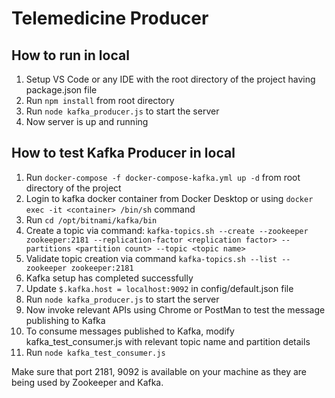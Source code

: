 # Telemedicine Producer

## How to run in local

1. Setup VS Code or any IDE with the root directory of the project having package.json file
2. Run `npm install` from root directory
3. Run `node kafka_producer.js` to start the server
4. Now server is up and running

## How to test Kafka Producer in local

1. Run `docker-compose -f docker-compose-kafka.yml up -d` from root directory of the project
2. Login to kafka docker container from Docker Desktop or using `docker exec -it <container> /bin/sh` command
3. Run `cd /opt/bitnami/kafka/bin`
4. Create a topic via command: `kafka-topics.sh --create --zookeeper zookeeper:2181 --replication-factor <replication factor> --partitions <partition count> --topic <topic name>`
5. Validate topic creation via command `kafka-topics.sh --list --zookeeper zookeeper:2181`
6. Kafka setup has completed successfully
7. Update `$.kafka.host = localhost:9092` in config/default.json file
8. Run `node kafka_producer.js` to start the server
9. Now invoke relevant APIs using Chrome or PostMan to test the message publishing to Kafka
10. To consume messages published to Kafka, modify kafka_test_consumer.js with relevant topic name and partition details
11. Run `node kafka_test_consumer.js`

Make sure that port 2181, 9092 is available on your machine as they are being used by Zookeeper and Kafka.